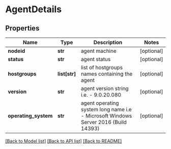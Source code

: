 # AgentDetails

## Properties
Name | Type | Description | Notes
------------ | ------------- | ------------- | -------------
**nodeid** | **str** | agent machine | [optional] 
**status** | **str** | agent status | [optional] 
**hostgroups** | **list[str]** | list of hostgroups names containing the agent | [optional] 
**version** | **str** | agent version string i.e. - 9.0.20.080 | [optional] 
**operating_system** | **str** | agent operating system long name i.e - Microsoft Windows Server 2016  (Build 14393) | [optional] 

[[Back to Model list]](../README.md#documentation-for-models) [[Back to API list]](../README.md#documentation-for-api-endpoints) [[Back to README]](../README.md)


